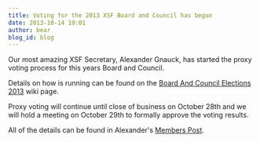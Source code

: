 ```yaml
---
title: Voting for the 2013 XSF Board and Council has begun
date: 2013-10-14 19:01
author: bear
blog_id: blog
---
```


Our most amazing XSF Secretary, Alexander Gnauck, has started the proxy voting process for this years Board and Council.

Details on how is running can be found on the [Board And Council Elections 2013](http://wiki.xmpp.org/web/Board_and_Council_Elections_2013) wiki page.

Proxy voting will continue until close of business on October 28th and we will hold a meeting on October 29th to formally approve the voting results.

All of the details can be found in Alexander's [Members Post](http://mail.jabber.org/pipermail/members/2013-October/007261.html "Members Post").
